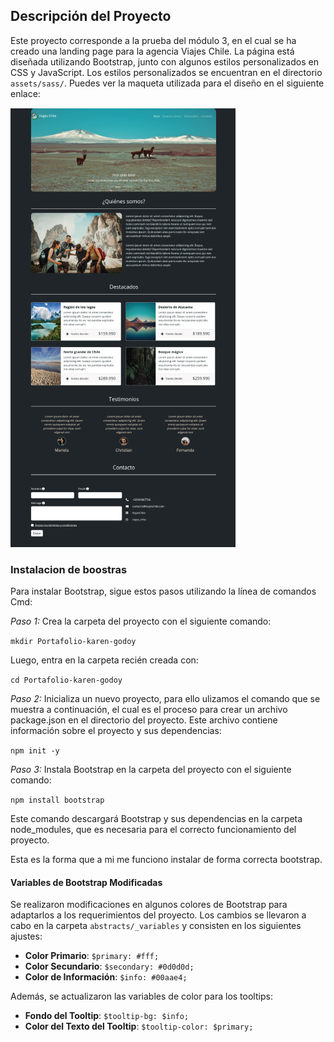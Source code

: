 ## Descripción del Proyecto

Este proyecto corresponde a la prueba del módulo 3, en el cual se ha creado una landing page para la agencia Viajes Chile. La página está diseñada utilizando Bootstrap, junto con algunos estilos personalizados en CSS y JavaScript. Los estilos personalizados se encuentran en el directorio `assets/sass/`. Puedes ver la maqueta utilizada para el diseño en el siguiente enlace:

![Maqueta de Diseño](./assets/img/maqueta.png)

### Instalacion de boostras 

Para instalar Bootstrap, sigue estos pasos utilizando la línea de comandos Cmd:

*Paso 1:* Crea la carpeta del proyecto con el siguiente comando:

`mkdir Portafolio-karen-godoy`

Luego, entra en la carpeta recién creada con:

`cd Portafolio-karen-godoy`

*Paso 2:* Inicializa un nuevo proyecto, para ello ulizamos el comando que se muestra a continuación, el cual es el proceso para crear un archivo package.json en el directorio del proyecto. Este archivo contiene información sobre el proyecto y sus dependencias:

`npm init -y`

*Paso 3:* Instala Bootstrap en la carpeta del proyecto con el siguiente comando:

`npm install bootstrap`

Este comando descargará Bootstrap y sus dependencias en la carpeta node_modules, que es necesaria para el correcto funcionamiento del proyecto.

Esta es la forma que a mi me funciono instalar de forma correcta bootstrap.

#### Variables de Bootstrap Modificadas

Se realizaron modificaciones en algunos colores de Bootstrap para adaptarlos a los requerimientos del proyecto. Los cambios se llevaron a cabo en la carpeta `abstracts/_variables` y consisten en los siguientes ajustes:

- **Color Primario**: `$primary: #fff;`
- **Color Secundario**: `$secondary: #0d0d0d;`
- **Color de Información**: `$info: #00aae4;`

Además, se actualizaron las variables de color para los tooltips:

- **Fondo del Tooltip**: `$tooltip-bg: $info;`
- **Color del Texto del Tooltip**: `$tooltip-color: $primary;`
